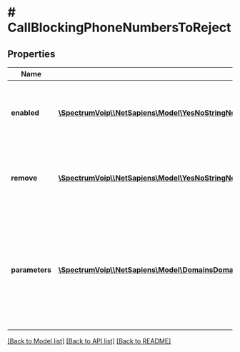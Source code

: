 # # CallBlockingPhoneNumbersToReject

## Properties

Name | Type | Description | Notes
------------ | ------------- | ------------- | -------------
**enabled** | [**\SpectrumVoip\\\\NetSapiens\Model\YesNoStringNoDefault**](YesNoStringNoDefault.md) | This settings will control if the the parent feature is enabled. | [optional]
**remove** | [**\SpectrumVoip\\\\NetSapiens\Model\YesNoStringNoDefault**](YesNoStringNoDefault.md) | This settings will control if the the parent feature is enabled. | [optional]
**parameters** | [**\SpectrumVoip\\\\NetSapiens\Model\DomainsDomainUsersUserAnswerrulesPostRequestSimultaneousRingParametersInner[]**](DomainsDomainUsersUserAnswerrulesPostRequestSimultaneousRingParametersInner.md) | This field will provide the values needed to configure the parent feature. These values could be multiple strings or numbers. |

[[Back to Model list]](../../README.md#models) [[Back to API list]](../../README.md#endpoints) [[Back to README]](../../README.md)
